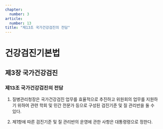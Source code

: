 ```yaml
---
chapter:
  number: 3
article:
  number: 13
title: "제13조 국가건강검진의 전담"
---
```

# 건강검진기본법

## 제3장 국가건강검진

### 제13조 국가건강검진의 전담

1. 질병관리청장은 국가건강검진 업무를 효율적으로 추진하고 위원회의 업무를 지원하기 위하여 관련 학회 및 민간 전문가 등으로 구성된 검진기준 및 질 관리반을 둘 수 있다.

2. 제1항에 따른 검진기준 및 질 관리반의 운영에 관한 사항은 대통령령으로 정한다.
